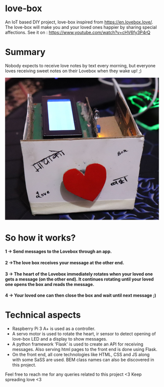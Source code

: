 # love-box

An IoT based DIY project, love-box inspired from https://en.lovebox.love/. The love-box will make you and your loved ones happier by sharing special affections. See it on : https://www.youtube.com/watch?v=cHV6fy3P4rQ

# Summary

Nobody expects to receive love notes by text every morning, but everyone loves receiving sweet notes on their Lovebox when they wake up! ;)

![The Love Box](image.png)

# So how it works?

#### 1 -> Send messages to the Lovebox through an app.

#### 2 ->The love box receives your message at the other end.

#### 3 -> The heart of the Lovebox immediately rotates when your loved one gets a message (on the other end). It continues rotating until your loved one opens the box and reads the message.

#### 4 -> Your loved one can then close the box and wait until next message ;)

# Technical aspects

- Raspberry Pi 3 A+ is used as a controller.
- A servo motor is used to rotate the heart, ir sensor to detect opening of love-box LED and a display to show messages.
- A python framework 'Flask' is used to create an API for receiving messages. Also serving html pages to the front end is done using Flask.
- On the front end, all core technologies like HTML, CSS and JS along with some SaSS are used. BEM class names can also be discovered in this project.

Feel free to reach me for any queries related to this project <3 Keep spreading love <3
